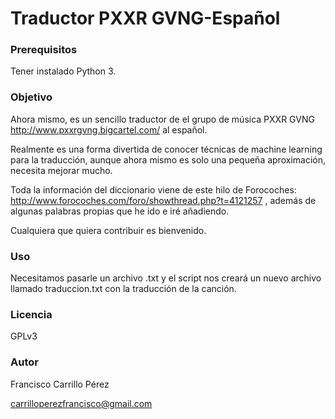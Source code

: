 # Traductor PXXR GVNG-Español

### Prerequisitos

Tener instalado Python 3.

### Objetivo

Ahora mismo, es un sencillo traductor de el grupo de música PXXR GVNG http://www.pxxrgvng.bigcartel.com/ al español.

Realmente es una forma divertida de conocer técnicas de machine learning para la traducción, aunque ahora mismo es solo una pequeña aproximación, necesita mejorar mucho.

Toda la información del diccionario viene de este hilo de Forocoches: http://www.forocoches.com/foro/showthread.php?t=4121257 , además de algunas palabras propias que he ido e iré añadiendo.

Cualquiera que quiera contribuir es bienvenido.

### Uso

Necesitamos pasarle un archivo .txt y el script nos creará un nuevo archivo llamado traduccion.txt con la traducción de la canción.

### Licencia

GPLv3

### Autor

Francisco Carrillo Pérez

carrilloperezfrancisco@gmail.com
